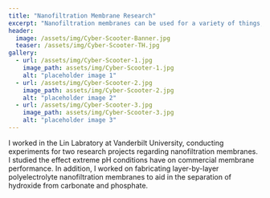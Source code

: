 ```yaml
---
title: "Nanofiltration Membrane Research"
excerpt: "Nanofiltration membranes can be used for a variety of things, such as water desalination or carbon capture."
header:
  image: /assets/img/Cyber-Scooter-Banner.jpg
  teaser: /assets/img/Cyber-Scooter-TH.jpg
gallery:
  - url: /assets/img/Cyber-Scooter-1.jpg
    image_path: assets/img/Cyber-Scooter-1.jpg
    alt: "placeholder image 1"
  - url: /assets/img/Cyber-Scooter-2.jpg
    image_path: assets/img/Cyber-Scooter-2.jpg
    alt: "placeholder image 2"
  - url: /assets/img/Cyber-Scooter-3.jpg
    image_path: assets/img/Cyber-Scooter-3.jpg
    alt: "placeholder image 3"
---
```


I worked in the Lin Labratory at Vanderbilt University, conducting experiments for two research projects regarding nanofiltration membranes. I studied the effect extreme pH conditions have on commercial membrane performance. In addition, I worked on fabricating layer-by-layer polyelectrolyte nanofiltration membranes to aid in the separation of hydroxide from carbonate and phosphate.
